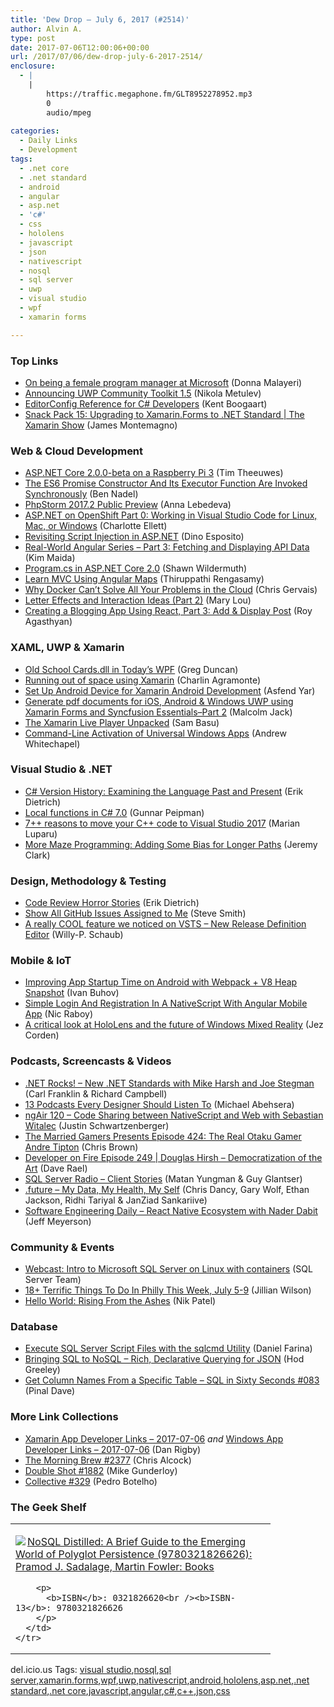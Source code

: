 ```yaml
---
title: 'Dew Drop – July 6, 2017 (#2514)'
author: Alvin A.
type: post
date: 2017-07-06T12:00:06+00:00
url: /2017/07/06/dew-drop-july-6-2017-2514/
enclosure:
  - |
    |
        https://traffic.megaphone.fm/GLT8952278952.mp3
        0
        audio/mpeg
        
categories:
  - Daily Links
  - Development
tags:
  - .net core
  - .net standard
  - android
  - angular
  - asp.net
  - 'c#'
  - css
  - hololens
  - javascript
  - json
  - nativescript
  - nosql
  - sql server
  - uwp
  - visual studio
  - wpf
  - xamarin forms

---
```

### <a name="top"></a>Top Links

  * <a href="https://medium.com/@lindydonna/on-being-a-female-program-manager-at-microsoft-9be6aa9243f4" target="_blank">On being a female program manager at Microsoft</a> (Donna Malayeri)
  * <a href="http://blogs.windows.com/buildingapps/2017/07/05/announcing-uwp-community-toolkit-1-5/?WT.mc_id=DX_MVP4025064" target="_blank">Announcing UWP Community Toolkit 1.5</a> (Nikola Metulev)
  * <a href="http://kent-boogaart.com/blog/editorconfig-reference-for-c-developers" target="_blank">EditorConfig Reference for C# Developers</a> (Kent Boogaart)
  * <a href="https://channel9.msdn.com/Shows/XamarinShow/Snack-Pack-15-Upgrading-to-XamarinForms-to-NET-Standard?WT.mc_id=DX_MVP4025064" target="_blank">Snack Pack 15: Upgrading to Xamarin.Forms to .NET Standard | The Xamarin Show</a> (James Montemagno)



### <a name="web"></a>Web & Cloud Development

  * <a href="https://timdows.com/projects/asp-net-core-2-0-0-beta-on-a-raspberry-pi-3/" target="_blank">ASP.NET Core 2.0.0-beta on a Raspberry Pi 3</a> (Tim Theeuwes)
  * <a href="https://www.bennadel.com/blog/3296-the-es6-promise-constructor-and-its-executor-function-are-invoked-synchronously.htm" target="_blank">The ES6 Promise Constructor And Its Executor Function Are Invoked Synchronously</a> (Ben Nadel)
  * <a href="https://blog.jetbrains.com/phpstorm/2017/07/phpstorm-2017-2-public-preview/" target="_blank">PhpStorm 2017.2 Public Preview</a> (Anna Lebedeva)
  * <a href="https://blog.openshift.com/asp-net-openshift-part-0-working-visual-studio-code-linux-mac-windows/" target="_blank">ASP.NET on OpenShift Part 0: Working in Visual Studio Code for Linux, Mac, or Windows</a> (Charlotte Ellett)
  * <a href="https://www.simple-talk.com/dotnet/asp-net/revisiting-script-injection-asp-net/" target="_blank">Revisiting Script Injection in ASP.NET</a> (Dino Esposito)
  * <a href="https://auth0.com/blog/real-world-angular-series-part-3/" target="_blank">Real-World Angular Series &#8211; Part 3: Fetching and Displaying API Data</a> (Kim Maida)
  * <a href="https://wildermuth.com/2017/07/06/Program-cs-in-ASP-NET-Core-2-0" target="_blank">Program.cs in ASP.NET Core 2.0</a> (Shawn Wildermuth)
  * <a href="https://dzone.com/articles/learn-mvc-using-angular-maps?utm_medium=feed&utm_source=feedpress.me&utm_campaign=Feed%3A+dzone%2Fwebdev" target="_blank">Learn MVC Using Angular Maps</a> (Thiruppathi Rengasamy)
  * <a href="https://dzone.com/articles/why-docker-cant-solve-all-your-problems-in-the-cloud?utm_medium=feed&utm_source=feedpress.me&utm_campaign=Feed%3A+dzone%2Fcloud" target="_blank">Why Docker Can’t Solve All Your Problems in the Cloud</a> (Chris Gervais)
  * <a href="http://feedproxy.google.com/~r/tympanus/~3/USkDRMxFOcQ/" target="_blank">Letter Effects and Interaction Ideas (Part 2)</a> (Mary Lou)
  * <a href="https://code.tutsplus.com/tutorials/creating-a-blogging-app-using-react-part-3-add-display-post--cms-28685" target="_blank">Creating a Blogging App Using React, Part 3: Add & Display Post</a> (Roy Agasthyan)



### <a name="silverlight"></a>XAML, UWP & Xamarin

  * <a href="https://channel9.msdn.com/coding4fun/blog/Old-School-Cardsdll-in-Todays-WPF?WT.mc_id=DX_MVP4025064" target="_blank">Old School Cards.dll in Today&#8217;s WPF</a> (Greg Duncan)
  * <a href="https://xamgirl.com/running-out-of-space-using-xamarin/" target="_blank">Running out of space using Xamarin</a> (Charlin Agramonte)
  * <a href="http://xamarinui.blogspot.com/2017/07/set-up-android-device-for-xamarin.html" target="_blank">Set Up Android Device for Xamarin Android Development</a> (Asfend Yar)
  * <a href="http://feedproxy.google.com/~r/parsimonyjax/~3/YyAQQ6qYTpE/generate-pdf-documents-for-ios-android.html" target="_blank">Generate pdf documents for iOS, Android & Windows UWP using Xamarin Forms and Syncfusion Essentials–Part 2</a> (Malcolm Jack)
  * <a href="http://developer.telerik.com/products/ui-for-xamarin/xamarin-live-player-unpacked/" target="_blank">The Xamarin Live Player Unpacked</a> (Sam Basu)
  * <a href="http://blogs.windows.com/buildingapps/2017/07/05/command-line-activation-universal-windows-apps/?WT.mc_id=DX_MVP4025064" target="_blank">Command-Line Activation of Universal Windows Apps</a> (Andrew Whitechapel)



### <a name="dotnet"></a>Visual Studio & .NET

  * <a href="https://blog.ndepend.com/c-versions-look-language-history/" target="_blank">C# Version History: Examining the Language Past and Present</a> (Erik Dietrich)
  * <a href="http://feedproxy.google.com/~r/gunnarpeipman/~3/LV63LKaaapM/" target="_blank">Local functions in C# 7.0</a> (Gunnar Peipman)
  * <a href="https://blogs.msdn.microsoft.com/visualstudio/2017/07/05/7-reasons-to-move-your-cpp-code-to-visual-studio-2017/" target="_blank">7++ reasons to move your C++ code to Visual Studio 2017</a> (Marian Luparu)
  * <a href="http://jeremybytes.blogspot.com/2017/07/more-maze-programming-adding-some-bias.html" target="_blank">More Maze Programming: Adding Some Bias for Longer Paths</a> (Jeremy Clark)



### <a name="design"></a>Design, Methodology & Testing

  * <a href="http://feedproxy.google.com/~r/SubMain/~3/xe0orihpaoU/" target="_blank">Code Review Horror Stories</a> (Erik Dietrich)
  * <a href="http://ardalis.com/show-all-github-issues-assigned-to-me" target="_blank">Show All GitHub Issues Assigned to Me</a> (Steve Smith)
  * <a href="https://blogs.msdn.microsoft.com/visualstudioalmrangers/2017/07/05/a-really-cool-feature-we-noticed-on-vsts-new-release-definition-editor/" target="_blank">A really COOL feature we noticed on VSTS – New Release Definition Editor</a> (Willy-P. Schaub)



### <a name="mobile"></a>Mobile & IoT

  * <a href="https://www.nativescript.org/blog/improving-app-startup-time-on-android-with-webpack-v8-heap-snapshot" target="_blank">Improving App Startup Time on Android with Webpack + V8 Heap Snapshot</a> (Ivan Buhov)
  * <a href="https://www.thepolyglotdeveloper.com/2017/07/simple-login-registration-nativescript-angular-mobile-app/" target="_blank">Simple Login And Registration In A NativeScript With Angular Mobile App</a> (Nic Raboy)
  * <a href="http://feedproxy.google.com/~r/wmexperts/~3/k_EoJURO4uQ/eyes-hololens-what-i-love-and-what-needs-change" target="_blank">A critical look at HoloLens and the future of Windows Mixed Reality</a> (Jez Corden)



### <a name="podcasts"></a>Podcasts, Screencasts & Videos

  * <a href="http://www.dotnetrocks.com/default.aspx?ShowNum=1456" target="_blank">.NET Rocks! &#8211; New .NET Standards with Mike Harsh and Joe Stegman</a> (Carl Franklin & Richard Campbell)
  * <a href="https://www.toptal.com/designers/creative-direction/13-design-podcasts-for-designers" target="_blank">13 Podcasts Every Designer Should Listen To</a> (Michael Abehsera)
  * <a href="http://audio.angularair.com/e/ngair-120-code-sharing-between-nativescript-and-web-with-sebastian-witalec/" target="_blank">ngAir 120 &#8211; Code Sharing between NativeScript and Web with Sebastian Witalec</a> (Justin Schwartzenberger)
  * <a href="http://www.themarriedgamers.net/the-married-gamers-presents-episode-424-the-real-otaku-gamer-andre-tipton/" target="_blank">The Married Gamers Presents Episode 424: The Real Otaku Gamer Andre Tipton</a> (Chris Brown)
  * <a href="http://developeronfire.com/podcast/episode-249-douglas-hirsh-democratization-of-the-art" target="_blank">Developer on Fire Episode 249 | Douglas Hirsh &#8211; Democratization of the Art</a> (Dave Rael)
  * <a href="http://www.sqlserverradio.com/show74/" target="_blank">SQL Server Radio &#8211; Client Stories</a> (Matan Yungman & Guy Glantser)
  * <a href="https://traffic.megaphone.fm/GLT8952278952.mp3" target="_blank">.future &#8211; My Data, My Health, My Self</a> (Chris Dancy, Gary Wolf, Ethan Jackson, Ridhi Tariyal & JanZiad Sankariive)
  * <a href="http://softwareengineeringdaily.com/2017/07/06/react-native-ecosystem-with-nader-dabit/" target="_blank">Software Engineering Daily &#8211; React Native Ecosystem with Nader Dabit</a> (Jeff Meyerson)



### <a name="events"></a>Community & Events

  * <a href="https://blogs.technet.microsoft.com/dataplatforminsider/2017/07/05/webcast-intro-to-microsoft-sql-server-on-linux-with-containers/" target="_blank">Webcast: Intro to Microsoft SQL Server on Linux with containers</a> (SQL Server Team)
  * <a href="http://www.uwishunu.com/2017/07/18-terrific-things-philly-week-july-5-9/" target="_blank">18+ Terrific Things To Do In Philly This Week, July 5-9</a> (Jillian Wilson)
  * <a href="https://medium.com/@patelnik7/hello-world-rising-from-the-ashes-5919d7fe6cbf?source=rss-348072c3e7a5------2" target="_blank">Hello World: Rising From the Ashes</a> (Nik Patel)



### <a name="sql"></a>Database

  * <a href="http://feedproxy.google.com/~r/MSSQLTips-LatestSqlServerTips/~3/645GOFn5gz0/tip.asp" target="_blank">Execute SQL Server Script Files with the sqlcmd Utility</a> (Daniel Farina)
  * <a href="https://blog.couchbase.com/bringing-sql-nosql-rich-declarative-querying-json/" target="_blank">Bringing SQL to NoSQL – Rich, Declarative Querying for JSON</a> (Hod Greeley)
  * <a href="https://blog.sqlauthority.com/2017/07/06/get-column-names-specific-table-sql-sixty-seconds-083/" target="_blank">Get Column Names From a Specific Table – SQL in Sixty Seconds #083</a> (Pinal Dave)



### <a name="links"></a>More Link Collections

  * <a href="https://www.allaboutxamarin.com/2017/07/xamarin-app-developer-links-2017-07-06/" target="_blank">Xamarin App Developer Links &#8211; 2017-07-06</a> _and_ <a href="https://www.windowsappdev.com/2017/07/windows-app-developer-links-2017-07-06/" target="_blank">Windows App Developer Links &#8211; 2017-07-06</a> (Dan Rigby)
  * <a href="http://feedproxy.google.com/~r/ReflectivePerspective/~3/5U2E5R_HZXA/" target="_blank">The Morning Brew #2377</a> (Chris Alcock)
  * <a href="http://afreshcup.com/home/2017/7/6/double-shot-1882.html" target="_blank">Double Shot #1882</a> (Mike Gunderloy)
  * <a href="http://feedproxy.google.com/~r/tympanus/~3/oqHzzLat_8o/" target="_blank">Collective #329</a> (Pedro Botelho)



### <a name="shelf"></a>The Geek Shelf

<div class="wlWriterEditableSmartContent" id="scid:7dc1bd33-94bd-46fd-a20b-0131235bcd47:84103be1-b298-419f-80c4-e0abe4c1be34" style="margin: 0px; padding: 0px; float: none; display: inline;">
  <table cellspacing="0" cellpadding="2" width="400" border="0" unselectable="on">
    <tr>
      <td valign="top" width="400">
        <p>
          <a title="NoSQL Distilled: A Brief Guide to the Emerging World of Polyglot Persistence (9780321826626): Pramod J. Sadalage, Martin Fowler: Books" href="http://www.amazon.com/exec/obidos/ASIN/0321826620/amavin-20"><img data-recalc-dims="1" decoding="async" src="https://i0.wp.com/images-na.ssl-images-amazon.com/images/I/51ecJb-F4rL._AC_US218_.jpg?w=660&#038;ssl=1" border="0" align="left" style="float:left" />NoSQL Distilled: A Brief Guide to the Emerging World of Polyglot Persistence (9780321826626): Pramod J. Sadalage, Martin Fowler: Books</a>
        </p>
        
        <p>
          <b>ISBN</b>: 0321826620<br /><b>ISBN-13</b>: 9780321826626
        </p>
      </td>
    </tr>
  </table>
</div>

<div class="wlWriterEditableSmartContent" id="scid:77ECF5F8-D252-44F5-B4EB-D463C5396A79:1d326965-9301-41dd-b5cf-517b9301dce2" style="margin: 0px; padding: 0px; float: none; display: inline;">
  del.icio.us Tags: <a href="http://del.icio.us/popular/visual+studio" rel="tag">visual studio</a>,<a href="http://del.icio.us/popular/nosql" rel="tag">nosql</a>,<a href="http://del.icio.us/popular/sql+server" rel="tag">sql server</a>,<a href="http://del.icio.us/popular/xamarin.forms" rel="tag">xamarin.forms</a>,<a href="http://del.icio.us/popular/wpf" rel="tag">wpf</a>,<a href="http://del.icio.us/popular/uwp" rel="tag">uwp</a>,<a href="http://del.icio.us/popular/nativescript" rel="tag">nativescript</a>,<a href="http://del.icio.us/popular/android" rel="tag">android</a>,<a href="http://del.icio.us/popular/hololens" rel="tag">hololens</a>,<a href="http://del.icio.us/popular/asp.net" rel="tag">asp.net</a>,<a href="http://del.icio.us/popular/.net+standard" rel="tag">.net standard</a>,<a href="http://del.icio.us/popular/.net+core" rel="tag">.net core</a>,<a href="http://del.icio.us/popular/javascript" rel="tag">javascript</a>,<a href="http://del.icio.us/popular/angular" rel="tag">angular</a>,<a href="http://del.icio.us/popular/c%23" rel="tag">c#</a>,<a href="http://del.icio.us/popular/c%2b%2b" rel="tag">c++</a>,<a href="http://del.icio.us/popular/json" rel="tag">json</a>,<a href="http://del.icio.us/popular/css" rel="tag">css</a>
</div>